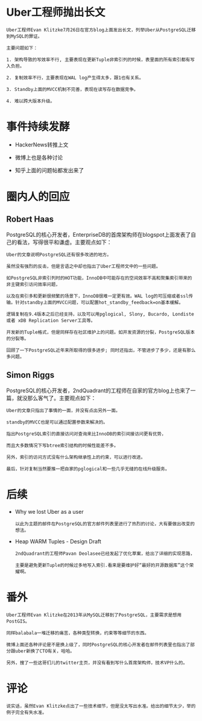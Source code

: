 
Uber工程师抛出长文
======================

	Uber工程师Evan Klitzke7月26日在官方blog上面发出长文，列举Uber从PostgreSQL迁移到MySQL的罪证。

	主要问题如下：

	1. 架构导致的写效率不行, 主要表现在更新Tuple非索引列的时候，表里面的所有索引都有写入负担。

	2. 复制效率不行，主要表现在WAL log产生得太多，跟1也有关系。

	3. Standby上面的MVCC机制不完善，表现在读写存在数据竞争。

	4. 难以跨大版本升级。


事件持续发酵
============

  * HackerNews转推上文

  * 微博上也是各种讨论

  * 知乎上面的问题帖都发出来了


圈内人的回应
============


Robert Haas
-----------


PostgreSQL的核心开发者，EnterpriseDB的首席架构师在blogspot上面发表了自己的看法，写得很平和谦虚。主要观点如下：


	Uber的文章说明PostgreSQL还有很多改进的地方。

	虽然没有强烈的反击，但是言语之中却也指出了Uber工程师文中的一些问题。

	如PostgreSQL非索引列时的HOT功能，InnoDB中可能存在的空间效率不高和聚集索引带来的非主键索引访问效率问题，

	以及在索引多和更新很频繁的场景下，InnoDB很难一定更有效。WAL log的可压缩或者ssl传输。针对standby上面的MVCC问题，可以配置hot_standby_feedback=on基本缓解。

	逻辑复制在9.4版本之后已经支持，以及可以用pglogical, Slony, Bucardo, Londiste 或者 xDB Replication Server工具等。

	开发新的Tuple格式，但是同样存在社区维护上的问题。如开发资源的分裂，PostgreSQL版本的分裂等。

	回顾了一下PostgreSQL近年来所取得的很多进步; 同时还指出，不管进步了多少，还是有那么多问题。


Simon Riggs
-----------

PostgreSQL的核心开发者，2ndQuadrant的工程师在自家的官方blog上也来了一篇，就没那么客气了。主要观点如下：


	Uber的文章只指出了事情的一面，并没有点出另外一面。

	standby的MVCC也是可以通过配置参数来解决的。

	指出PostgreSQL索引的直接访问对查询来比InnoDB的索引间接访问更有优势，

	而且大多数情况下写btree索引结构的时候性能差不多。

	另外，索引的访问方式没有什么架构继承性上的约束，可以进行改进。

	最后，针对复制当然要推一把自家的pglogical和一些几乎无缝的在线升级服务。


后续
====

  * Why we lost Uber as a user


		以此为主题的邮件在PostgreSQL的官方邮件列表里进行了热烈的讨论，大有要做出改变的想法。


  * Heap WARM Tuples - Design Draft


		2ndQuadrant的工程师Pavan Deolasee已经发起了优化草案，给出了详细的实现思路，

		主要是避免更新Tuple的时候过多地写入索引.看来是要维护好“最好的开源数据库”这个荣耀啊。


番外
====

	Uber工程师Evan Klitzke在2013年从MySQL迁移到了PostgreSQL，主要需求是想用PostGIS。

	同样balabala一堆迁移的痛苦，各种类型转换，约束等等细节的东西。

	微博上面还各种评论是不是换上级了，同时PostgreSQL的核心开发者在邮件列表里也指出了部分跟uber新换了CTO有关，哈哈。

	另外，搜了一些这哥们儿的twitter主页，并没有看到写什么首席架构师，技术VP什么的。


评论
====

	说实话，虽然Evan Klitzke点出了一些技术细节，但是没太写出水准。给出的细节太少，举的例子完全有失水准。
